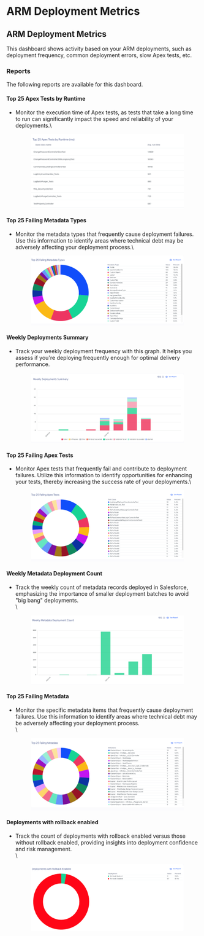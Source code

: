 # ARM Deployment Metrics

## ARM Deployment Metrics

This dashboard shows activity based on your ARM deployments, such as deployment frequency, common deployment errors, slow Apex tests, etc.

### Reports

The following reports are available for this dashboard.

#### Top 25 Apex Tests by Runtime

*   Monitor the execution time of Apex tests, as tests that take a long time to run can significantly impact the speed and reliability of your deployments.\


    <figure><img src="../../../../.gitbook/assets/image (80) (1).png" alt=""><figcaption></figcaption></figure>

#### Top 25 Failing Metadata Types

*   Monitor the metadata types that frequently cause deployment failures. Use this information to identify areas where technical debt may be adversely affecting your deployment process.\


    <figure><img src="../../../../.gitbook/assets/image (1) (1) (1).png" alt=""><figcaption></figcaption></figure>

#### Weekly Deployments Summary

*   Track your weekly deployment frequency with this graph. It helps you assess if you're deploying frequently enough for optimal delivery performance. \
    &#x20;

    <figure><img src="../../../../.gitbook/assets/image (2) (1) (1).png" alt=""><figcaption></figcaption></figure>

#### Top 25 Failing Apex Tests

*   Monitor Apex tests that frequently fail and contribute to deployment failures. Utilize this information to identify opportunities for enhancing your tests, thereby increasing the success rate of your deployments.\


    <figure><img src="../../../../.gitbook/assets/image (3) (1) (1).png" alt=""><figcaption></figcaption></figure>

#### Weekly Metadata Deployment Count

*   Track the weekly count of metadata records deployed in Salesforce, emphasizing the importance of smaller deployment batches to avoid "big bang" deployments.\
    \


    <figure><img src="../../../../.gitbook/assets/image (4) (1) (1).png" alt=""><figcaption></figcaption></figure>

#### Top 25 Failing Metadata

*   Monitor the specific metadata items that frequently cause deployment failures. Use this information to identify areas where technical debt may be adversely affecting your deployment process.\
    \


    <figure><img src="../../../../.gitbook/assets/image (377).png" alt=""><figcaption></figcaption></figure>

#### Deployments with rollback enabled

*   Track the count of deployments with rollback enabled versus those without rollback enabled, providing insights into deployment confidence and risk management.\
    \


    <figure><img src="../../../../.gitbook/assets/image (379).png" alt=""><figcaption></figcaption></figure>
